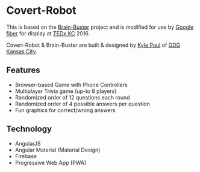 # Covert-Robot

This is based on the [Brain-Buster](https://github.com/neojato/brain-buster) project and is modified for use by [Google fiber](https:/fiber.google.com) for display at [TEDx KC](http://www.tedxkc.org) 2016. 

Covert-Robot & Brain-Buster are built & designed by [Kyle Paul](https://github.com/neojato) of [GDG Kansas City](https://gdgkc.org).

## Features

* Browser-based Game with Phone Controllers
* Multiplayer Trivia game (up-to 8 players)
* Randomized order of 12 questions each round
* Randomized order of 4 possible answers per question
* Fun graphics for correct/wrong answers

## Technology

* AngularJS
* Angular Material (Material Design)
* Firebase
* Progressive Web App (PWA)